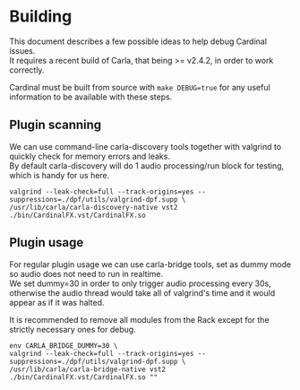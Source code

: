 # Building

This document describes a few possible ideas to help debug Cardinal issues.  
It requires a recent build of Carla, that being >= v2.4.2, in order to work correctly.

Cardinal must be built from source with `make DEBUG=true` for any useful information to be available with these steps.

## Plugin scanning

We can use command-line carla-discovery tools together with valgrind to quickly check for memory errors and leaks.  
By default carla-discovery will do 1 audio processing/run block for testing, which is handy for us here.

```
valgrind --leak-check=full --track-origins=yes --suppressions=./dpf/utils/valgrind-dpf.supp \
/usr/lib/carla/carla-discovery-native vst2 ./bin/CardinalFX.vst/CardinalFX.so
```

## Plugin usage

For regular plugin usage we can use carla-bridge tools, set as dummy mode so audio does not need to run in realtime.  
We set dummy=30 in order to only trigger audio processing every 30s,
otherwise the audio thread would take all of valgrind's time and it would appear as if it was halted.

It is recommended to remove all modules from the Rack except for the strictly necessary ones for debug.

```
env CARLA_BRIDGE_DUMMY=30 \
valgrind --leak-check=full --track-origins=yes --suppressions=./dpf/utils/valgrind-dpf.supp \
/usr/lib/carla/carla-bridge-native vst2 ./bin/CardinalFX.vst/CardinalFX.so ""
```
